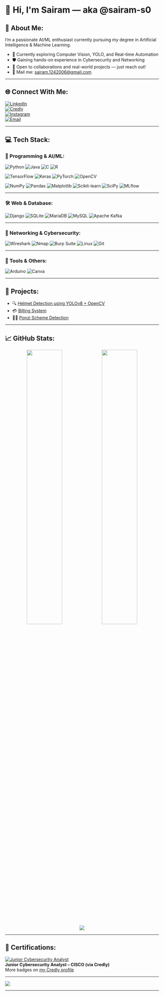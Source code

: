 # 👋 Hi, I'm Sairam — aka @sairam-s0

## 💫 About Me:
I’m a passionate AI/ML enthusiast currently pursuing my degree in Artificial Intelligence & Machine Learning.

- 🚀 Currently exploring Computer Vision, YOLO, and Real-time Automation
- 🛡️ Gaining hands-on experience in Cybersecurity and Networking
- 🤝 Open to collaborations and real-world projects — just reach out!
- 📧 Mail me: sairam.1242006@gmail.com

---

## 🌐 Connect With Me:

[![LinkedIn](https://img.shields.io/badge/LinkedIn-%230077B5.svg?style=for-the-badge&logo=linkedin&logoColor=white)](https://www.linkedin.com/in/sairam-s-092871294/)  
[![Credly](https://img.shields.io/badge/Credly-Badges-orange?style=for-the-badge&logo=credly&logoColor=white)](https://www.credly.com/users/sairam-s.ef012473)  
[![Instagram](https://img.shields.io/badge/Instagram-%23E4405F.svg?style=for-the-badge&logo=Instagram&logoColor=white)](https://instagram.com/sairam_boss)  
[![Email](https://img.shields.io/badge/Email-D14836?style=for-the-badge&logo=gmail&logoColor=white)](mailto:sairam.1242006@gmail.com)

---

## 💻 Tech Stack:

### 🚀 Programming & AI/ML:
![Python](https://img.shields.io/badge/Python-3670A0?style=for-the-badge&logo=python&logoColor=white)
![Java](https://img.shields.io/badge/Java-ED8B00?style=for-the-badge&logo=java&logoColor=white)
![C](https://img.shields.io/badge/C-00599C?style=for-the-badge&logo=c&logoColor=white)
![R](https://img.shields.io/badge/R-276DC3?style=for-the-badge&logo=r&logoColor=white)

![TensorFlow](https://img.shields.io/badge/TensorFlow-FF6F00?style=for-the-badge&logo=TensorFlow&logoColor=white)
![Keras](https://img.shields.io/badge/Keras-D00000?style=for-the-badge&logo=Keras&logoColor=white)
![PyTorch](https://img.shields.io/badge/PyTorch-EE4C2C?style=for-the-badge&logo=PyTorch&logoColor=white)
![OpenCV](https://img.shields.io/badge/OpenCV-white?style=for-the-badge&logo=opencv&logoColor=black)

![NumPy](https://img.shields.io/badge/Numpy-013243?style=for-the-badge&logo=numpy&logoColor=white)
![Pandas](https://img.shields.io/badge/Pandas-150458?style=for-the-badge&logo=pandas&logoColor=white)
![Matplotlib](https://img.shields.io/badge/Matplotlib-white?style=for-the-badge&logo=Matplotlib&logoColor=black)
![Scikit-learn](https://img.shields.io/badge/Scikit--learn-F7931E?style=for-the-badge&logo=scikit-learn&logoColor=white)
![SciPy](https://img.shields.io/badge/SciPy-0C55A5?style=for-the-badge&logo=scipy&logoColor=white)
![MLflow](https://img.shields.io/badge/MLflow-0175C2?style=for-the-badge&logo=mlflow&logoColor=white)

---

### 🛠️ Web & Database:
![Django](https://img.shields.io/badge/Django-092E20?style=for-the-badge&logo=django&logoColor=white)
![SQLite](https://img.shields.io/badge/SQLite-07405e?style=for-the-badge&logo=sqlite&logoColor=white)
![MariaDB](https://img.shields.io/badge/MariaDB-003545?style=for-the-badge&logo=mariadb&logoColor=white)
![MySQL](https://img.shields.io/badge/MySQL-4479A1?style=for-the-badge&logo=mysql&logoColor=white)
![Apache Kafka](https://img.shields.io/badge/ApacheKafka-000000?style=for-the-badge&logo=apachekafka&logoColor=white)

---

### 🔐 Networking & Cybersecurity:
![Wireshark](https://img.shields.io/badge/Wireshark-1679A7?style=for-the-badge&logo=wireshark&logoColor=white)
![Nmap](https://img.shields.io/badge/Nmap-004575?style=for-the-badge&logo=gnu-privacy-guard&logoColor=white)
![Burp Suite](https://img.shields.io/badge/BurpSuite-F26419?style=for-the-badge&logo=owasp&logoColor=white)
![Linux](https://img.shields.io/badge/Linux-FCC624?style=for-the-badge&logo=linux&logoColor=black)
![Git](https://img.shields.io/badge/Git-F05033?style=for-the-badge&logo=git&logoColor=white)

---

### 🎨 Tools & Others:
![Arduino](https://img.shields.io/badge/Arduino-00979D?style=for-the-badge&logo=Arduino&logoColor=white)
![Canva](https://img.shields.io/badge/Canva-00C4CC?style=for-the-badge&logo=Canva&logoColor=white)

---

## 🚀 Projects:
- 🔍 [Helmet Detection using YOLOv8 + OpenCV](https://github.com/sairam-s0/helmetdection-using-yolo8m-opencv)
- 💳 [Billing System](https://github.com/sairam-s0/billing-system)
- 🕵️‍♂️ [Ponzi Scheme Detection](https://github.com/Vijay-31-08-2005/ponzi-scheme-detection)

---

## 📈 GitHub Stats:

<p align="center">
  <img src="https://github-readme-stats.vercel.app/api?username=sairam-s0&theme=dark&hide_border=false" width="48%">
  <img src="https://github-readme-stats.vercel.app/api/top-langs/?username=sairam-s0&layout=compact&theme=dark&hide_border=false" width="48%">
</p>
<p align="center">
  <img src="https://nirzak-streak-stats.vercel.app/?user=sairam-s0&theme=dark&hide_border=false">
</p>

---

## 🏅 Certifications:

[![Junior Cybersecurity Analyst](https://images.credly.com/size/340x340/images/0e1e4300-d59e-4c6f-8f22-eca48c02b8d3/image.png)](https://www.credly.com/badges/bd229915-6b73-44c6-97d9-56bd471724f2/public_url)  
**Junior Cybersecurity Analyst – CISCO (via Credly)**  
More badges on [my Credly profile](https://www.credly.com/users/sairam-s.ef012473)

---

[![](https://visitcount.itsvg.in/api?id=sairam-s0&icon=0&color=0)](https://visitcount.itsvg.in)

---
